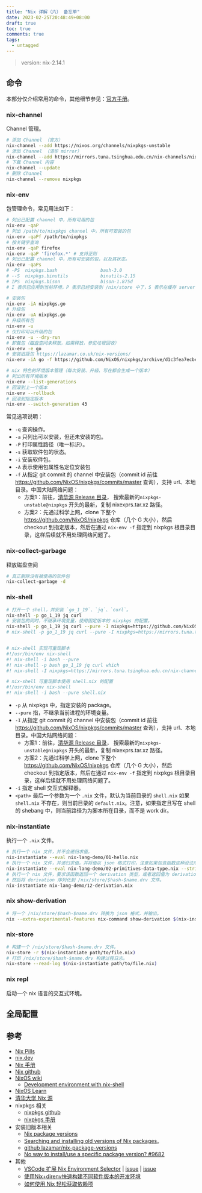 ```yaml
---
title: "Nix 详解（六） 备忘单"
date: 2023-02-25T20:48:49+08:00
draft: true
toc: true
comments: true
tags:
  - untagged
---
```


> version: nix-2.14.1

## 命令

本部分仅介绍常用的命令，其他细节参见：[官方手册](https://nixos.org/manual/nix/stable/command-ref/command-ref.html)。

### nix-channel

Channel 管理。

```bash
# 添加 Channel （官方）
nix-channel --add https://nixos.org/channels/nixpkgs-unstable
# 添加 Channel （清华 mirror）
nix-channel --add https://mirrors.tuna.tsinghua.edu.cn/nix-channels/nixpkgs-unstable nixpkgs
# 下载 Channel 内容
nix-channel --update
# 删除 Channel
nix-channel --remove nixpkgs
```

### nix-env

包管理命令，常见用法如下：

```bash
# 列出已配置 channel 中，所有可用的包
nix-env -qaP
# 列出 /path/to/nixpkgs channel 中，所有可安装的包
nix-env -qaPf /path/to/nixpkgs
# 按关键字查询
nix-env -qaP firefox
nix-env -qaP 'firefox.*' # 支持正则
# 列出已配置 channel 中，所有可安装的包，以及其状态。
nix-env -qaPs
# -PS  nixpkgs.bash                bash-3.0
# --S  nixpkgs.binutils            binutils-2.15
# IPS  nixpkgs.bison               bison-1.875d
# I 表示已应用到当前环境，P 表示已经安装到 /nix/store 中了，S 表示在缓存 server 是否存在二进制缓存。

# 安装包
nix-env -iA nixpkgs.go
# 升级包
nix-env -uA nixpkgs.go
# 升级所有包
nix-env -u
# 仅打印可以升级的包
nix-env -u --dry-run
# 卸载包（磁盘空间未释放，如需释放，参见垃圾回收）
nix-env -e go
# 安装旧版包 https://lazamar.co.uk/nix-versions/
nix-env -iA go -f https://github.com/NixOS/nixpkgs/archive/d1c3fea7ecbed758168787fe4e4a3157e52bc808.tar.gz

# nix 特色的环境版本管理（每次安装、升级、写在都会生成一个版本）
# 列出所有环境版本
nix-env --list-generations
# 回滚到上一个版本
nix-env --rollback 
# 回滚到指定版本
nix-env --switch-generation 43
```

常见选项说明：

* `-q` 查询操作。
* `-a` 只列出可以安装，但还未安装的包。
* `-P` 打印属性路径（唯一标识）。
* `-s` 获取软件包的状态。
* `-i` 安装软件包。
* `-A` 表示使用包属性名定位安装包
* `-f` 从指定 git commit 的 channel 中安装包（commit id 前往 https://github.com/NixOS/nixpkgs/commits/master 查询），支持 url、本地目录。中国大陆网络问题：
    * 方案1：前往，[清华源 Release 目录](https://mirrors.tuna.tsinghua.edu.cn/nix-channels/releases/?C=M&O=D)， 搜索最新的`nixpkgs-unstable@nixpkgs` 开头的最新，复制 nixexprs.tar.xz 路径。
    * 方案2：先通过科学上网，clone 下整个 https://github.com/NixOS/nixpkgs 仓库（几个 G 大小），然后 checkout 到指定版本，然后在通过 `nix-env -f` 指定到 nixpkgs 根目录目录，这样后续就不用处理网络问题了。

### nix-collect-garbage

释放磁盘空间

```bash
# 真正删除没有被使用的软件包
nix-collect-garbage -d
```

### nix-shell

```bash
# 打开一个 shell，并安装 `go_1_19`、`jq`、`curl`。
nix-shell -p go_1_19 jq curl
# 安装包的同时，不继承环境变量，使用固定版本的 nixpkgs 的配置。
nix-shell -p go_1_19 jq curl --pure -I nixpkgs=https://github.com/NixOS/nixpkgs/archive/794f34657e066a5e8cc4bb34491fee02240c6ac4.tar.gz
# nix-shell -p go_1_19 jq curl --pure -I nixpkgs=https://mirrors.tuna.tsinghua.edu.cn/nix-channels/releases/nixpkgs-unstable%40nixpkgs-23.05pre460011.f5ffd578778/nixexprs.tar.xz


# nix-shell 实现可重现脚本
#!/usr/bin/env nix-shell
#! nix-shell -i bash --pure
#! nix-shell -p bash go_1_19 jq curl which
#! nix-shell -I nixpkgs=https://mirrors.tuna.tsinghua.edu.cn/nix-channels/releases/nixpkgs-unstable%40nixpkgs-23.05pre460011.f5ffd578778/nixexprs.tar.xz

# nix-shell 可重现脚本使用 shell.nix 的配置
#!/usr/bin/env nix-shell
#! nix-shell -i bash --pure shell.nix
```

* `-p` 从 nixpkgs 中，指定安装的 package。
* `--pure` 指，不继承当前进程的环境变量。
* `-I` 从指定 git commit 的 channel 中安装包（commit id 前往 https://github.com/NixOS/nixpkgs/commits/master 查询），支持 url、本地目录。中国大陆网络问题：
    * 方案1：前往，[清华源 Release 目录](https://mirrors.tuna.tsinghua.edu.cn/nix-channels/releases/?C=M&O=D)， 搜索最新的`nixpkgs-unstable@nixpkgs` 开头的最新，复制 nixexprs.tar.xz 路径。
    * 方案2：先通过科学上网，clone 下整个 https://github.com/NixOS/nixpkgs 仓库（几个 G 大小），然后 checkout 到指定版本，然后在通过 `nix-env -f` 指定到 nixpkgs 根目录目录，这样后续就不用处理网络问题了。
* `-i` 指定 shell 交互式解释器。
* `<path>` 最后一个参数为一个 `.nix` 文件，默认为当前目录的 `shell.nix` 如果 `shell.nix` 不存在，则当前目录的 `default.nix`。注意，如果指定且写在 shell 的 shebang 中，则当前路径为为脚本所在目录，而不是 work dir。

### nix-instantiate

执行一个 `.nix` 文件。

```bash
# 执行一个 nix 文件，并不会递归求值。
nix-instantiate --eval nix-lang-demo/01-hello.nix
# 执行一个 nix 文件，并递归求值，并将值以 json 格式打印，注意如果包含函数这种没法序列化为 json 的将报错。
nix-instantiate --eval nix-lang-demo/02-primitives-data-type.nix --strict --json
# 执行一个 nix 文件，要求该函数返回一个 derivation 类型，或者返回值为 derivation 类型的函数。
# 然后将 derivation 序列化到 /nix/store/$hash-$name.drv 文件。
nix-instantiate nix-lang-demo/12-derivation.nix
```

### nix show-derivation

```bash
# 将一个 /nix/store/$hash-$name.drv 转换为 json 格式，并输出。
nix --extra-experimental-features nix-command show-derivation $(nix-instantiate path/to/file.nix)
```

### nix-store

```bash
# 构建一个 /nix/store/$hash-$name.drv 文件。
nix-store -r $(nix-instantiate path/to/file.nix)
# 打印 /nix/store/$hash-$name.drv 构建过程日志。
nix-store --read-log $(nix-instantiate path/to/file.nix)
```

### nix repl

启动一个 nix 语言的交互式环境。

## 全局配置

## 参考

* [Nix Pills](https://nixos.org/guides/nix-pills)
* [nix.dev](https://nix.dev/)
* [Nix 手册](https://nixos.org/manual/nix/stable/)
* [Nix github](https://github.com/NixOS/nix)
* [NixOS wiki](https://nixos.wiki/)
    * [Development environment with nix-shell](https://nixos.wiki/wiki/Development_environment_with_nix-shell)
* [NixOS Learn](https://nixos.org/learn.html)
* [清华大学 Nix 源](https://mirrors.tuna.tsinghua.edu.cn/help/nix/)
* nixpkgs 相关
    * [nixpkgs github](https://github.com/NixOS/nixpkgs)
    * [nixpkgs 手册](https://nixos.org/manual/nixpkgs/stable/)
* 安装旧版本相关
    * [Nix package versions](https://lazamar.co.uk/nix-versions/)
    * [Searching and installing old versions of Nix packages](https://lazamar.github.io/download-specific-package-version-with-nix/)。
    * [github lazamar/nix-package-versions](https://github.com/lazamar/nix-package-versions)
    * [No way to install/use a specific package version? #9682](https://github.com/NixOS/nixpkgs/issues/9682)
* 其他
    * [VSCode 扩展 Nix Environment Selector](https://marketplace.visualstudio.com/items?itemName=arrterian.nix-env-selector) | [issue](https://github.com/arrterian/nix-env-selector/issues/66) | [issue](https://github.com/microsoft/vscode/issues/152806)
    * [使用Nix+direnv快速构建不同软件版本的开发环境](https://grass.show/post/create-environment-with-nix-and-direnv)
    * [如何使用 Nix 轻松获取依赖项](https://devpress.csdn.net/cicd/62ee0a19c6770329307f3202.html#devmenu9)
